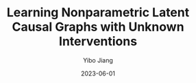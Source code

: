 ---
layout: post
title:  "Learning Nonparametric Latent Causal Graphs with Unknown Interventions"
date:   2023-06-01
categories: research
author: "Yibo Jiang"
authors: "<strong>Yibo Jiang</strong>, Bryon Aragam"
venue: "Advances in Neural Information Processing Systems (NeurIPS)"
arxiv: https://arxiv.org/abs/2306.02899
---